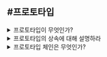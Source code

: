 #프로토타입
---
<details>
<summary>프로토타입이 무엇인가?</summary>
<div markdown="1">
자바스크립트는 기본 데이터 타입 외에는 모두 객체로 이루어져 있는 언어이다. **자바스크립트의 모든 객체는 최소한 하나 이상의 또다른 객체로부터 상속을 받는데,** 이때 상속되는 정보를 제공하는 **부모객체를 프로토타입**이라고 한다. 프로토타입을 상속받은 **하위 객체는 상위 객체의 프로퍼티를 자신의 프로퍼티처럼 자유롭게 사용**할 수 있다. 

자바스크립트 **모든 객체는 [[Prototype]]이라는 내부 슬롯을 가지며,** 이 내부 슬롯이 프로토타입 객체를 가리키는 것이다. **[[Prototype]] 내부 슬롯 값은 null 또는 객체이며 상속을 구현하는데 사용**한다. 이 객체의 데이터 프로퍼티는 get 엑세스를 위해 상속되어 자식 객체의 프로퍼티처럼 사용할 수 있다. 하지만 set 엑세스는 허용되지 않는다. [[Prototype]]의 값에 접근하려면 **__proto__ 프로퍼티**를 사용해야 한다.
</div>
</details>

<details>
<summary>프로토타입의 상속에 대해 설명하라</summary>
<div markdown="2">
상속은 객체지향 프로그래밍(OOP)의 핵심 개념으로, 어떤 객체의 프로퍼티 또는 메서드를 다른 객체가 상속받아 그대로 사용할 수 있는 것을 말한다. 상속을 통해 기존 클래스를 수정하여 재사용할 수 있다. 또한 클래스 간의 종속관계를 형성함으로써 객체의 관계를 조직화할 수 있어 코드의 가독성과 유지 보수성을 향상시킨다는 장점이 있다. 
</div>
</details>

<details>
<summary>프로토타입 체인은 무엇인가?</summary>
<div markdown="3">
자바스크립트는 특정 객체의 프로퍼티나 메소드에 접근하려고 할 때 해당 객체에 접근하려는 프로퍼티 또는 메소드가 없다면, [[Prototype]]이 가리키는 링크를 따라 자신의 부모 역할을 하는 프로토타입 객체의 프로퍼티나 메소드를 차례대로 검색한다. 이것을 프로토타입 체인이라고 한다.
</div>
</details>